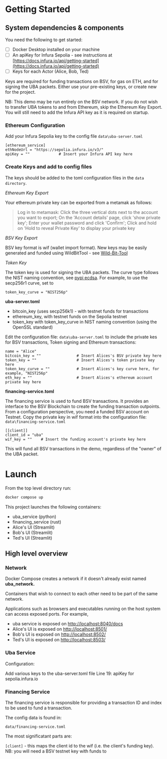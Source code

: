 # Getting Started


## System dependencies & components

You need the following to get started:

- [ ] Docker Desktop installed on your machine
- [ ] An apiKey for Infura Sepolia - see instructions at [https://docs.infura.io/api/getting-started](https://docs.infura.io/api/getting-started)
- [ ] Keys for each Actor (Alice, Bob, Ted) 

Keys are required for funding transactions on BSV, for gas on ETH, and for signing the UBA packets.  Either use your pre-existing keys, or create new for the project.  

NB: This demo may be run entirely on the BSV network.  If you do not wish to transfer UBA tokens to and from Ethereum, skip the Ethereum Key Export.  You will still need to add the Infura API key as it is required on startup. 

### Ethereum Configuration ###

Add your Infura Sepolia key to the config file `data\uba-server.toml`

```
[ethereum_service]
ethNodeUrl = "https://sepolia.infura.io/v3/"
apiKey = ""             # Insert your Infura API key here
```

### Create Keys and add to config files ###

The keys should be added to the toml configuration files in the `data directory`. 

*Ethereum Key Export*

Your ethereum private key can be exported from a metamak as follows:
> Log in to metamask: Click the three vertical dots next to the account you want to export; On the 'Account details' page, click 'show private key'; Enter your wallet password and click 'Confirm'; Click and hold on 'Hold to reveal Private Key' to display your private key

*BSV Key Export*

BSV key format is wif (wallet import format).  New keys may be easily generated and funded using WildBitTool - see [Wild-Bit-Tool](https://github.com/nchain-innovation/wild-bit-tool)

*Token Key*

The token key is used for signing the UBA packets.  The curve type follows the NIST naming convention, see [pypi ecdsa](https://pypi.org/project/ecdsa/).  For example, to use the secp256r1 curve, set to  

`token_key_curve = "NIST256p"`

**uba-server.toml**

- bitcoin_key (uses secp256k1) - with testnet funds for transactions
- ethereum_key, with testnet funds on the Sepolia testnet
- token_key with token_key_curve in NIST naming convention (using the OpenSSL standard)

Edit the configuration file: `data\uba-server.toml` to include the private kes for BSV transactions, Token signing and Ethereum transactions:

```[[actor]]
name = "Alice"
bitcoin_key = ""                # Insert Alices's BSV private key here
token_key = ""                  # Insert Alices's token private key here  
token_key_curve = ""            # Insert Alices's key curve here, for example, "NIST256p"
eth_key = ""                    # Insert Alices's ethereum account private key here 
```


**financing-service.toml**

The financing service is used to fund BSV transactions.  It provides an interface to the BSV Blockchain to create the funding transaction outpoints.  From a configuration perspective, you need a funded BSV account on Testnet.  Copy the private key in wif format into the configuration file:    `data\financing-service.toml` 

```
[[client]]
client_id = "uba"
wif_key = ""    # Insert the funding account's private key here
```

This will fund all BSV transactions in the demo, regardless of the "owner" of the UBA packet.

# Launch

From the top level directory run: 

```bash
docker compose up
```
This project launches the following containers:

- uba_service (python)
- financing_service (rust)
- Alice's UI (Streamlit)
- Bob's UI (Streamlit)
- Ted's UI (Streamlit)
## High level overview

### **Network**

Docker Compose creates a network if it doesn't already exist named **uba_network.**

Containers that wish to connect to each other need to be part of the same network.

Applications such as browsers and executables running on the host system can access exposed ports. For example,

- uba service is exposed on [http://localhost:8040/docs](http://localhost:8040/docs)
- Alice's UI is exposed on [http://localhost:8501/](http://localhost:8501/)
- Bob's UI is exposed on [http://localhost:8502/](http://localhost:8502/)
- Ted's UI is exposed on [http://localhost:8503/](http://localhost:8503/)



### Uba Service

Configuration:

Add various keys to the uba-server.toml file
Line 19: apiKey for sepolia.infura.io



### **Financing Service**

The financing service is responsible for providing a transaction ID and index to be used to fund a transaction.

The config data is found in:

`data/financing-service.toml`

The most significatant parts are:

`[client]` - this maps the client id to the wif (i.e. the client's funding key).  NB: you will need a BSV testnet key with funds to 